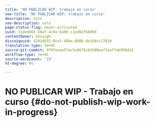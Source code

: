 ```yaml
---
title: 'NO PUBLICAR WIP: trabajo en curso'
seo-title: 'NO PUBLICAR WIP: trabajo en curso'
description: nulo
seo-description: nulo
page-status-flag: never-activated
uuid: 31dee661-b6af-4c8e-ba98-c1ed0ef680b0
contentOwner: khsingh
discoiquuid: 4292d632-0ce3-48be-898b-de358cc27019
translation-type: tm+mt
source-git-commit: 0797eeae57ac5a9676c6d308eaf2aaffab999d18
workflow-type: tm+mt
source-wordcount: '23'
ht-degree: 8%

---
```



# NO PUBLICAR WIP - Trabajo en curso {#do-not-publish-wip-work-in-progress}

